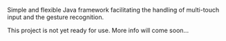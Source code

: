 Simple and flexible Java framework facilitating the handling of multi-touch input and the gesture recognition.

This project is not yet ready for use. More info will come soon...
